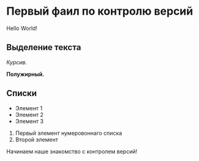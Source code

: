 # Первый фаил по контролю версий
Hello World!

## Выделение текста

*Курсив.*

**Полужирный.**

## Списки

* Элемент 1
* Элемент 2
* Элемент 3

1. Первый элемент нумеровоннаго списка
2. Второй элемент

Начинаем наше знакомство с контролем версий!
